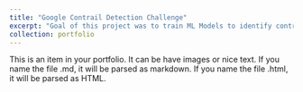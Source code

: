 ```yaml
---
title: "Google Contrail Detection Challenge"
excerpt: "Goal of this project was to train ML Models to identify contrails in sattelite images and help prevent their formation."
collection: portfolio
---
```


This is an item in your portfolio. It can be have images or nice text. If you name the file .md, it will be parsed as markdown. If you name the file .html, it will be parsed as HTML. 
